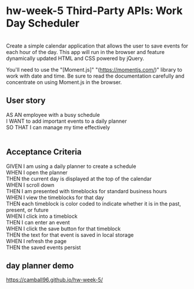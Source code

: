 # hw-week-5 Third-Party APIs: Work Day Scheduler
<br>
Create a simple calendar application that allows the user to save events for each hour of the day. This app will run in the browser and feature dynamically updated HTML and CSS powered by jQuery.

You'll need to use the "[Moment.js]" "(https://momentjs.com/)" library to work with date and time. Be sure to read the documentation carefully and concentrate on using Moment.js in the browser.

## User story
AS AN employee with a busy schedule <br>
I WANT to add important events to a daily planner <br>
SO THAT I can manage my time effectively<br>
<br>

## Acceptance Criteria
GIVEN I am using a daily planner to create a schedule<br>
WHEN I open the planner<br> 
THEN the current day is displayed at the top of the calendar<br>
WHEN I scroll down<br>
THEN I am presented with timeblocks for standard business hours<br>
WHEN I view the timeblocks for that day<br>
THEN each timeblock is color coded to indicate whether it is in the past, present, or future<br>
WHEN I click into a timeblock<br>
THEN I can enter an event<br>
WHEN I click the save button for that timeblock<br>
THEN the text for that event is saved in local storage<br>
WHEN I refresh the page<br>
THEN the saved events persist<br>


## day planner demo
https://camball96.github.io/hw-week-5/
